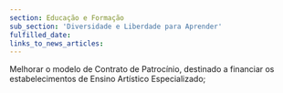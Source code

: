 ```yaml
---
section: Educação e Formação
sub_section: 'Diversidade e Liberdade para Aprender'
fulfilled_date:
links_to_news_articles:
---
```


Melhorar o modelo de Contrato de Patrocínio, destinado a financiar os estabelecimentos de Ensino Artístico Especializado;